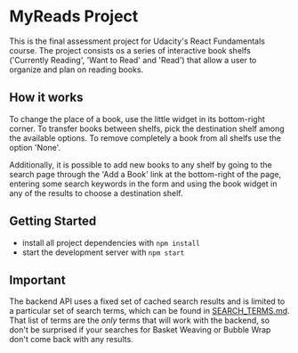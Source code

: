 # MyReads Project

This is the final assessment project for Udacity's React Fundamentals course. The project consists os a series of interactive book shelfs ('Currently Reading', 'Want to Read' and 'Read') that allow a user to organize and plan on reading books.

## How it works
To change the place of a book, use the little widget in its bottom-right corner. To transfer books between shelfs, pick the destination shelf among the available options. To remove completely a book from all shelfs use the option 'None'.

Additionally, it is possible to add new books to any shelf by going to the search page through the 'Add a Book' link at the bottom-right of the page, entering some search keywords in the form and using the book widget in any of the results to choose a destination shelf.

## Getting Started

* install all project dependencies with `npm install`
* start the development server with `npm start`

## Important
The backend API uses a fixed set of cached search results and is limited to a particular set of search terms, which can be found in [SEARCH_TERMS.md](SEARCH_TERMS.md). That list of terms are the _only_ terms that will work with the backend, so don't be surprised if your searches for Basket Weaving or Bubble Wrap don't come back with any results.
